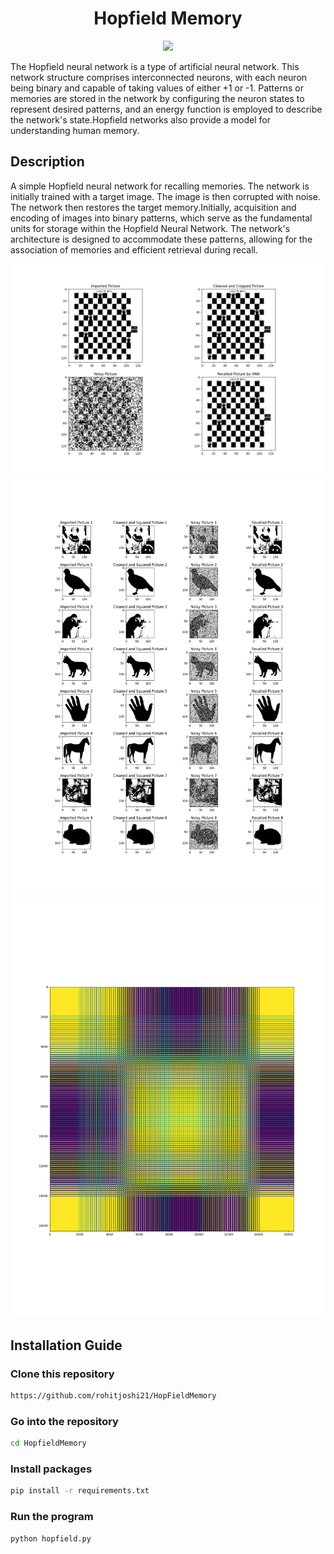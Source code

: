 
<h1 align="center">Hopfield Memory</h1>
<p align="center">
  <img src="https://img.shields.io/badge/python-3670A0?style=for-the-badge&logo=python&logoColor=ffdd54"> 
</p>

The Hopfield neural network is a type of artificial neural network. This network structure comprises interconnected neurons, with each neuron being binary and capable of taking values of either +1 or -1. Patterns or memories are stored in the network by configuring the neuron states to represent desired patterns, and an energy function is employed to describe the network's state.Hopfield networks also provide a model for understanding human memory.

## Description
A simple Hopfield neural network for recalling memories. The network is initially trained with a target image. The image is then corrupted with noise. The network then restores the target memory.Initially, acquisition and encoding of images into binary patterns, which serve as the fundamental units for storage within the Hopfield Neural Network. The network's architecture is designed to accommodate these patterns, allowing for the association of memories and efficient retrieval during recall.

<img src="hopfield.png">
<img src= "MultiHopfield.png">
<img src="CoefficientMatrix.png">

## Installation Guide 

### Clone this repository
```bash
https://github.com/rohitjoshi21/HopFieldMemory
```
### Go into the repository
```bash
cd HopfieldMemory
```
### Install packages

```bash
pip install -r requirements.txt
```
### Run the program

```bash
python hopfield.py
```
